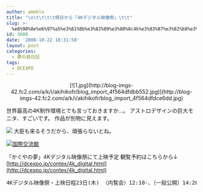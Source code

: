 ```yaml
---
author: ameblo
title: "\n\t\t\t\t明日から「4Kデジタル映像祭」\t\t"
slug: >-
  %e6%98%8e%e6%97%a5%e3%81%8b%e3%82%89%e3%80%8c4k%e3%83%87%e3%82%b8%e3%82%bf%e3%83%ab%e6%98%a0%e5%83%8f%e7%a5%ad%e3%80%8d
id: 3608
date: '2008-10-22 18:31:58'
layout: post
categories:
  - 夢の島日記
tags:
  - DCEXPO
---
```


<div align="center">[![1.jpg](http://blog-imgs-42.fc2.com/a/k/i/akihikofr/blog_import_4f564dfdbb552.jpg)](http://blog-imgs-42.fc2.com/a/k/i/akihikofr/blog_import_4f564dfdce6dd.jpg)</div>

世界最高の4K制作環境とでも言っておきますか…。 アストロデザインの巨大モニタ、すごいです。 作品が別物に見えます。

[![](http://blog-imgs-42.fc2.com/a/k/i/akihikofr/blog_import_4f564dfe16ca0.jpg)](http://blog-imgs-42.fc2.com/a/k/i/akihikofr/blog_import_4f564dfe55ba6.jpg) 大臣も来るそうだから、頑張らないとね。

[![国際交流館](http://blog-imgs-42.fc2.com/a/k/i/akihikofr/blog_import_4f564dfe92dae.jpg)](http://blog-imgs-42.fc2.com/a/k/i/akihikofr/blog_import_4f564dfecf020.jpg)

「かぐやの夢」4Kデジタル映像祭にて上映予定 観覧予約はこちらから↓ [http://dcexpo.jp/contex/4k_digital.html](http://dcexpo.jp/contex/4k_digital.html)

<pre>4Kデジタル映像祭・上映日程23日(木) （内覧会）12:10-、（一般公開）14:20-24日(金)　10:30～12:40、13:30～15:3026日(日)　11:00～13:00</pre>